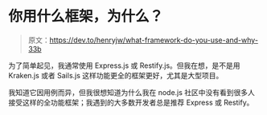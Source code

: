 # 你用什么框架，为什么？

> 原文：<https://dev.to/henryjw/what-framework-do-you-use-and-why-33b>

为了简单起见，我通常使用 Express.js 或 Restify.js。但我在想，是不是用 Kraken.js 或者 Sails.js 这样功能更全的框架更好，尤其是大型项目。

我知道它因用例而异，但我很想知道为什么我在 node.js 社区中没有看到很多人接受这样的全功能框架；我遇到的大多数开发者总是推荐 Express 或 Restify。